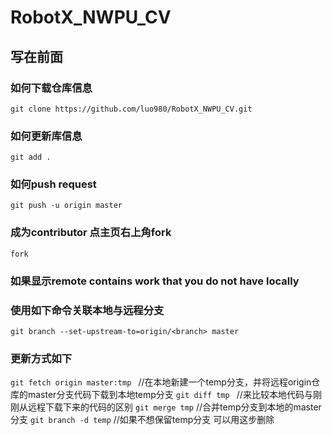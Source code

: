 # RobotX_NWPU_CV

## 写在前面

### 如何下载仓库信息
`git clone https://github.com/luo980/RobotX_NWPU_CV.git`

### 如何更新库信息
`git add .`

### 如何push request
`git push -u origin master`

### 成为contributor 点主页右上角fork
`fork`

### 如果显示remote contains work that you do not have locally
### 使用如下命令关联本地与远程分支
`git branch --set-upstream-to=origin/<branch> master`

### 更新方式如下
`git fetch origin master:tmp `
//在本地新建一个temp分支，并将远程origin仓库的master分支代码下载到本地temp分支
`git diff tmp `
//来比较本地代码与刚刚从远程下载下来的代码的区别
`git merge tmp`
//合并temp分支到本地的master分支
`git branch -d temp`
//如果不想保留temp分支 可以用这步删除


